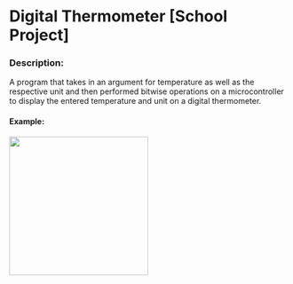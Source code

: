 # Digital Thermometer [School Project]
### Description:
A program that takes in an argument for temperature as well as the respective unit and then performed bitwise operations on a microcontroller to display the entered temperature and unit on a digital thermometer.

#### Example:
<img src="https://imgur.com/I7I2QOQ.jpg" width="250">

